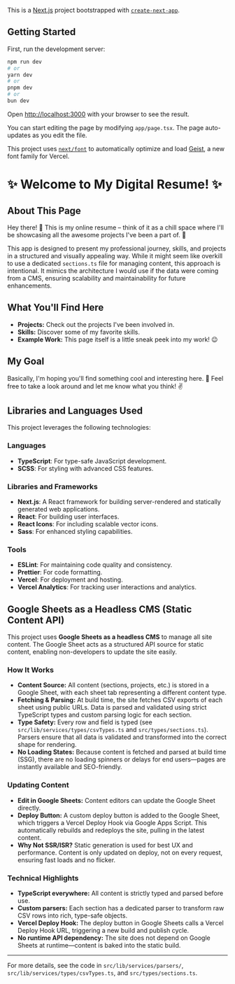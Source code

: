 This is a [Next.js](https://nextjs.org) project bootstrapped with [`create-next-app`](https://nextjs.org/docs/app/api-reference/cli/create-next-app).

## Getting Started

First, run the development server:

```bash
npm run dev
# or
yarn dev
# or
pnpm dev
# or
bun dev
```

Open [http://localhost:3000](http://localhost:3000) with your browser to see the result.

You can start editing the page by modifying `app/page.tsx`. The page auto-updates as you edit the file.

This project uses [`next/font`](https://nextjs.org/docs/app/building-your-application/optimizing/fonts) to automatically optimize and load [Geist](https://vercel.com/font), a new font family for Vercel.

# ✨ Welcome to My Digital Resume! ✨

## About This Page

Hey there! 👋 This is my online resume – think of it as a chill space where I'll be showcasing all the awesome projects I've been a part of. 🚀

This app is designed to present my professional journey, skills, and projects in a structured and visually appealing way. While it might seem like overkill to use a dedicated `sections.ts` file for managing content, this approach is intentional. It mimics the architecture I would use if the data were coming from a CMS, ensuring scalability and maintainability for future enhancements.

## What You'll Find Here

- **Projects:** Check out the projects I've been involved in.
- **Skills:** Discover some of my favorite skills.
- **Example Work:** This page itself is a little sneak peek into my work! 😉

## My Goal

Basically, I'm hoping you'll find something cool and interesting here. 🤩 Feel free to take a look around and let me know what you think! ✌️

## Libraries and Languages Used

This project leverages the following technologies:

### Languages

- **TypeScript**: For type-safe JavaScript development.
- **SCSS**: For styling with advanced CSS features.

### Libraries and Frameworks

- **Next.js**: A React framework for building server-rendered and statically generated web applications.
- **React**: For building user interfaces.
- **React Icons**: For including scalable vector icons.
- **Sass**: For enhanced styling capabilities.

### Tools

- **ESLint**: For maintaining code quality and consistency.
- **Prettier**: For code formatting.
- **Vercel**: For deployment and hosting.
- **Vercel Analytics**: For tracking user interactions and analytics.

## Google Sheets as a Headless CMS (Static Content API)

This project uses **Google Sheets as a headless CMS** to manage all site content. The Google Sheet acts as a structured API source for static content, enabling non-developers to update the site easily.

### How It Works

- **Content Source:** All content (sections, projects, etc.) is stored in a Google Sheet, with each sheet tab representing a different content type.
- **Fetching & Parsing:** At build time, the site fetches CSV exports of each sheet using public URLs. Data is parsed and validated using strict TypeScript types and custom parsing logic for each section.
- **Type Safety:** Every row and field is typed (see `src/lib/services/types/csvTypes.ts` and `src/types/sections.ts`). Parsers ensure that all data is validated and transformed into the correct shape for rendering.
- **No Loading States:** Because content is fetched and parsed at build time (SSG), there are no loading spinners or delays for end users—pages are instantly available and SEO-friendly.

### Updating Content

- **Edit in Google Sheets:** Content editors can update the Google Sheet directly.
- **Deploy Button:** A custom deploy button is added to the Google Sheet, which triggers a Vercel Deploy Hook via Google Apps Script. This automatically rebuilds and redeploys the site, pulling in the latest content.
- **Why Not SSR/ISR?** Static generation is used for best UX and performance. Content is only updated on deploy, not on every request, ensuring fast loads and no flicker.

### Technical Highlights

- **TypeScript everywhere:** All content is strictly typed and parsed before use.
- **Custom parsers:** Each section has a dedicated parser to transform raw CSV rows into rich, type-safe objects.
- **Vercel Deploy Hook:** The deploy button in Google Sheets calls a Vercel Deploy Hook URL, triggering a new build and publish cycle.
- **No runtime API dependency:** The site does not depend on Google Sheets at runtime—content is baked into the static build.

---

For more details, see the code in `src/lib/services/parsers/`, `src/lib/services/types/csvTypes.ts`, and `src/types/sections.ts`.
